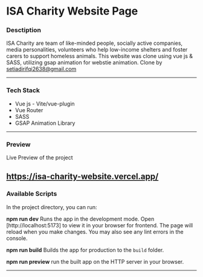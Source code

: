 # ISA Charity Website Page
### Desctiption
ISA Charity are team of like-minded people, socially active companies, media personalities, volunteers who help low-income shelters and foster carers to support homeless animals. This website was clone using vue js & SASS, utilizing gsap animation for webstie animation. 
Clone  by setiadirifqi2638@gmail.com

---
### Tech Stack
* Vue js - Vite/vue-plugin
* Vue Router
* SASS
* GSAP Animation Library
  
---
### Preview
Live Preview of the project

https://isa-charity-website.vercel.app/
---
### Available Scripts
In the project directory, you can run:

**npm run dev**
Runs the app in the development mode. Open [http://localhost:5173] to view it in your browser for frontend. The page will reload when you make changes. You may also see any lint errors in the console.

**npm run build**
Builds the app for production to the `build` folder.

**npm run preview**
run the built app on the HTTP server in your browser.

---



